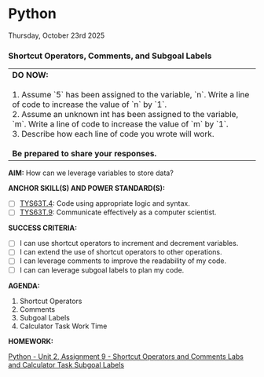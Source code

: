 # Python
Thursday, October 23rd 2025

### Shortcut Operators, Comments, and Subgoal Labels

<table>
  <tr>
    <td><b>DO NOW:</b><br><br>
    1. Assume `5` has been assigned to the variable, `n`.  Write a line of code to increase the value of `n` by `1`.<br>
    2. Assume an unknown int has been assigned to the variable, `m`.  Write a line of code to increase the value of `m` by `1`.<br>
    3. Describe how each line of code you wrote will work.<br><br>
    <b>Be prepared to share your responses.</b></td></td>
  </tr>
</table>

**AIM:** How can we leverage variables to store data?

**ANCHOR SKILL(S) AND POWER STANDARD(S):** 

- [ ] <ins>TYS63T.4</ins>: Code using appropriate logic and syntax.
- [ ] <ins>TYS63T.9</ins>: Communicate effectively as a computer scientist.

**SUCCESS CRITERIA:**
- [ ] I can use shortcut operators to increment and decrement variables.
- [ ] I can extend the use of shortcut operators to other operations.
- [ ] I can leverage comments to improve the readability of my code.
- [ ] I can can leverage subgoal labels to plan my code.

**AGENDA:**

1. Shortcut Operators
2. Comments
3. Subgoal Labels
4. Calculator Task Work Time

**HOMEWORK:** 

[Python - Unit 2, Assignment 9 - Shortcut Operators and Comments Labs and Calculator Task Subgoal Labels](https://github.com/MrJSwotinsky/Python_2025_2026/blob/main/Unit_02_Python_Basics_Deep_Dive/Assignments/Assignment_09_Shortcut_Operators_and_Comments_Labs_and_Calculator_Task_Subgoal_Labels.md)
